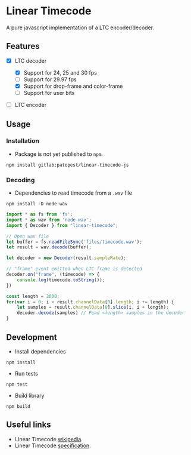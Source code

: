# Linear Timecode

A pure javascript implementation of a LTC encoder/decoder.


## Features

- [x] LTC decoder
    - [x] Support for 24, 25 and 30 fps
    - [ ] Support for 29.97 fps
    - [x] Support for drop-frame and color-frame
    - [ ] Support for user bits
- [ ] LTC encoder



## Usage

### Installation

- Package is not yet published to `npm`.

```shell
npm install gitlab:patopest/linear-timecode-js
```

### Decoding

- Dependencies to read timecode from a `.wav` file
```shell
npm install -D node-wav
```

```javascript
import * as fs from 'fs';
import * as wav from 'node-wav';
import { Decoder } from "linear-timecode";

// Open wav file
let buffer = fs.readFileSync('files/timecode.wav');
let result = wav.decode(buffer);

let decoder = new Decoder(result.sampleRate);

// "frame" event emitted when LTC frame is detected
decoder.on("frame", (timecode) => {
    console.log(timecode.toString());
})

const length = 2000;
for(var i = 0; i < result.channelData[0].length; i += length) {
    let samples = result.channelData[0].slice(i, i + length);
    decoder.decode(samples) // Fead <length> samples in the decoder
}
```

## Development

- Install dependencies

```shell
npm install
```

- Run tests

```shell
npm test
```

- Build library

```shell
npm build
```


## Useful links

- Linear Timecode [wikipedia](https://en.wikipedia.org/wiki/Linear_timecode).
- Linear Timecode [specification](https://ieeexplore.ieee.org/document/7291029).